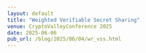```yaml
---
layout: default
title: "Weighted Verifiable Secret Sharing"
venue: CryptoValleyConference 2025
date: 2025-06-06
pub_url: /blog/2025/06/04/wr_vss.html
---
```


